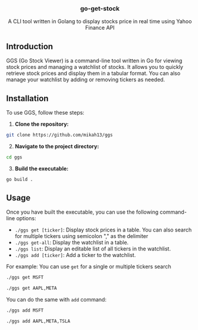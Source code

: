 <a name="readme-top"></a>


<!-- PROJECT LOGO -->
<br />
<div align="center">
  <a href="https://github.com/mikah13/ggs/blob/main/docs/screenshot.png?raw=true">
  </a>

  <h3 align="center">go-get-stock</h3>

  <p align="center">
    A CLI tool written in Golang to display stocks price in real time using Yahoo Finance API
  </p>
</div>



## Introduction

GGS (Go Stock Viewer) is a command-line tool written in Go for viewing stock prices and managing a watchlist of stocks. It allows you to quickly retrieve stock prices and display them in a tabular format. You can also manage your watchlist by adding or removing tickers as needed.



## Installation

To use GGS, follow these steps:

1. **Clone the repository:**
  ```sh
  git clone https://github.com/mikah13/ggs
  ```


2. **Navigate to the project directory:**
  ```sh
  cd ggs
  ```

3. **Build the executable:**
  ```sh
  go build .
  ```

## Usage

Once you have built the executable, you can use the following command-line options:

- `./ggs get [ticker]`: Display stock prices in a table. You can also search for multiple tickers using semicolon "," as the delimiter
- `./ggs get-all`: Display the watchlist in a table.
- `./ggs list`: Display an editable list of all tickers in the watchlist.
- `./ggs add [ticker]`: Add a ticker to the watchlist.

For example: You can use `get` for a single or multiple tickers search 
  ```sh
  ./ggs get MSFT
  ```
  
  ```sh
  ./ggs get AAPL,META
  ```

You can do the same with `add` command:

  ```sh
  ./ggs add MSFT
  ```
  
  ```sh
  ./ggs add AAPL,META,TSLA
  ```

